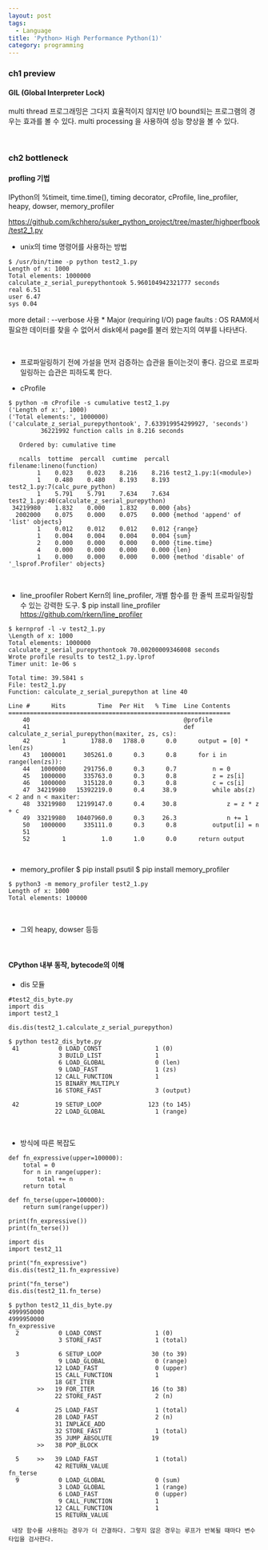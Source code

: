 ```yaml
---
layout: post
tags:
  - Language
title: 'Python> High Performance Python(1)'
category: programming
---
```

### ch1 preview

#### GIL (Global Interpreter Lock)
multi thread 프로그래밍은 그다지 효율적이지 않지만 I/O bound되는 프로그램의 경우는 효과를 볼 수 있다.
multi processing 을 사용하여 성능 향상을 볼 수 있다.

<br>

### ch2 bottleneck

#### profling 기법
IPython의 %timeit, time.time(), timing decorator, cProfile, line_profiler, heapy, dowser, memory_profiler

https://github.com/kchhero/suker_python_project/tree/master/highperfbook/test2_1.py

* unix의 time 명령어를 사용하는 방법
```
$ /usr/bin/time -p python test2_1.py
Length of x: 1000
Total elements: 1000000
calculate_z_serial_purepythontook 5.960104942321777 seconds
real 6.51
user 6.47
sys 0.04
```
more detail : --verbose 사용
	* Major (requiring I/O) page faults : OS RAM에서 필요한 데이터를 찾을 수 없어서 disk에서 page를 불러 왔는지의 여부를 나타낸다.

<br>

* 프로파일링하기 전에 가설을 먼저 검증하는 습관을 들이는것이 좋다. 감으로 프로파일링하는 습관은 피하도록 한다.

* cProfile
```
$ python -m cProfile -s cumulative test2_1.py 
('Length of x:', 1000)
('Total elements:', 1000000)
('calculate_z_serial_purepythontook', 7.633919954299927, 'seconds')
         36221992 function calls in 8.216 seconds

   Ordered by: cumulative time

   ncalls  tottime  percall  cumtime  percall filename:lineno(function)
        1    0.023    0.023    8.216    8.216 test2_1.py:1(<module>)
        1    0.480    0.480    8.193    8.193 test2_1.py:7(calc_pure_python)
        1    5.791    5.791    7.634    7.634 test2_1.py:40(calculate_z_serial_purepython)
 34219980    1.832    0.000    1.832    0.000 {abs}
  2002000    0.075    0.000    0.075    0.000 {method 'append' of 'list' objects}
        1    0.012    0.012    0.012    0.012 {range}
        1    0.004    0.004    0.004    0.004 {sum}
        2    0.000    0.000    0.000    0.000 {time.time}
        4    0.000    0.000    0.000    0.000 {len}
        1    0.000    0.000    0.000    0.000 {method 'disable' of '_lsprof.Profiler' objects}
```

<br>

* line_proofiler
Robert Kern의 line_profiler, 개별 함수를 한 줄씩 프로파일링할 수 있는 강력한 도구.
$ pip install line_profiler
https://github.com/rkern/line_profiler

```
$ kernprof -l -v test2_1.py                                                                                                                                 
\Length of x: 1000
Total elements: 1000000
calculate_z_serial_purepythontook 70.00200009346008 seconds
Wrote profile results to test2_1.py.lprof
Timer unit: 1e-06 s

Total time: 39.5841 s
File: test2_1.py
Function: calculate_z_serial_purepython at line 40

Line #      Hits         Time  Per Hit   % Time  Line Contents
==============================================================
    40                                           @profile
    41                                           def calculate_z_serial_purepython(maxiter, zs, cs):
    42         1       1788.0   1788.0      0.0      output = [0] * len(zs)
    43   1000001     305261.0      0.3      0.8      for i in range(len(zs)):
    44   1000000     291756.0      0.3      0.7          n = 0
    45   1000000     335763.0      0.3      0.8          z = zs[i]
    46   1000000     315128.0      0.3      0.8          c = cs[i]
    47  34219980   15392219.0      0.4     38.9          while abs(z) < 2 and n < maxiter:
    48  33219980   12199147.0      0.4     30.8              z = z * z + c
    49  33219980   10407960.0      0.3     26.3              n += 1
    50   1000000     335111.0      0.3      0.8          output[i] = n
    51                                           
    52         1          1.0      1.0      0.0      return output
```

<br>

* memory_profiler
$ pip install psutil
$ pip install memory_profiler
```
$ python3 -m memory_profiler test2_1.py
Length of x: 1000
Total elements: 100000
```

<br>

* 그외 heapy, dowser 등등

<br>

#### CPython 내부 동작, bytecode의 이해

* dis 모듈

```
#test2_dis_byte.py
import dis
import test2_1

dis.dis(test2_1.calculate_z_serial_purepython)

```
```
$ python test2_dis_byte.py
 41           0 LOAD_CONST               1 (0)
              3 BUILD_LIST               1
              6 LOAD_GLOBAL              0 (len)
              9 LOAD_FAST                1 (zs)
             12 CALL_FUNCTION            1
             15 BINARY_MULTIPLY     
             16 STORE_FAST               3 (output)

 42          19 SETUP_LOOP             123 (to 145)
             22 LOAD_GLOBAL              1 (range)
```

<br>

* 방식에 따른 복잡도

```
def fn_expressive(upper=100000):
    total = 0
    for n in range(upper):
        total += n
    return total

def fn_terse(upper=100000):
    return sum(range(upper))

print(fn_expressive())
print(fn_terse())
```
```
import dis
import test2_11

print("fn_expressive")
dis.dis(test2_11.fn_expressive)

print("fn_terse")
dis.dis(test2_11.fn_terse)
```
```
$ python test2_11_dis_byte.py 
4999950000
4999950000
fn_expressive
  2           0 LOAD_CONST               1 (0)
              3 STORE_FAST               1 (total)

  3           6 SETUP_LOOP              30 (to 39)
              9 LOAD_GLOBAL              0 (range)
             12 LOAD_FAST                0 (upper)
             15 CALL_FUNCTION            1
             18 GET_ITER            
        >>   19 FOR_ITER                16 (to 38)
             22 STORE_FAST               2 (n)

  4          25 LOAD_FAST                1 (total)
             28 LOAD_FAST                2 (n)
             31 INPLACE_ADD         
             32 STORE_FAST               1 (total)
             35 JUMP_ABSOLUTE           19
        >>   38 POP_BLOCK           

  5     >>   39 LOAD_FAST                1 (total)
             42 RETURN_VALUE        
fn_terse
  9           0 LOAD_GLOBAL              0 (sum)
              3 LOAD_GLOBAL              1 (range)
              6 LOAD_FAST                0 (upper)
              9 CALL_FUNCTION            1
             12 CALL_FUNCTION            1
             15 RETURN_VALUE
```

	 내장 함수를 사용하는 경우가 더 간결하다. 그렇지 않은 경우는 루프가 반복될 때마다 변수 타입을 검사한다.